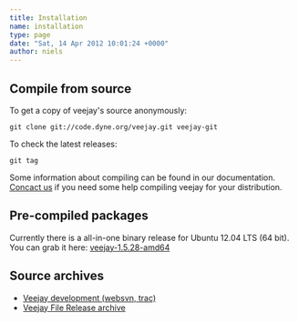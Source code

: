 ```yaml
---
title: Installation
name: installation
type: page
date: "Sat, 14 Apr 2012 10:01:24 +0000"
author: niels
---
```


## Compile from source

To get a copy of veejay's source anonymously:

    git clone git://code.dyne.org/veejay.git veejay-git

To check the latest releases:

    git tag

Some information about compiling can be found in our documentation.
[Concact us](/contact/) if you need some help compiling veejay for your distribution.


## Pre-compiled packages

Currently there is a all-in-one binary release for Ubuntu 12.04 LTS (64 bit).
You can grab it here: [veejay-1.5.28-amd64](https://sourceforge.net/projects/veejay/files/veejay-1.5-bin/veejay-1.5.28-amd64.deb/download)

## Source archives

* [Veejay development (websvn, trac)](http://veejay.dyne.org)
* [Veejay File Release archive](http://www.sourceforge.net/projects/veejay)

